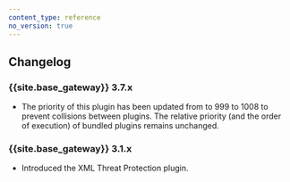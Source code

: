 ```yaml
---
content_type: reference
no_version: true
---
```


## Changelog

### {{site.base_gateway}} 3.7.x

* The priority of this plugin has been updated from to 999 to 1008 to prevent collisions between plugins.
The relative priority (and the order of execution) of bundled plugins remains unchanged.

### {{site.base_gateway}} 3.1.x
* Introduced the XML Threat Protection plugin.

